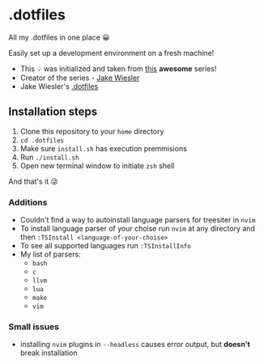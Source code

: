# .dotfiles
All my .dotfiles in one place 😀

Easily set up a development environment on a fresh machine!

- This 💡 was initialized and taken from [this](https://www.youtube.com/watch?v=70YMTHAZyy4&list=PL1C97G3GhlHdANMFUIXTcFr14R7b7EBj9&ab_channel=JakeWiesler) **awesome** series!
- Creator of the series - [Jake Wiesler](https://www.jakewiesler.com/)
- Jake Wiesler's [.dotfiles](https://github.com/jakewies/.dotfiles)

## Installation steps

1. Clone this repository to your `home` directory
2. `cd .dotfiles`
3. Make sure `install.sh` has execution premmisions
4. Run `./install.sh`
5. Open new terminal window to initiate `zsh` shell

And that's it 😜

### Additions

- Couldn't find a way to autoinstall language parsers for treesiter in `nvim`
- To install language parser of your choise run `nvim` at any directory and then `:TSInstall <language-of-your-choise>`
- To see all supported languages run `:TSInstallInfo`
- My list of parsers:
    - `bash`
    - `c`
    - `llvm`
    - `lua`
    - `make`
    - `vim`

### Small issues

- installing `nvim` plugins in `--headless` causes error output, but **doesn't** break installation

